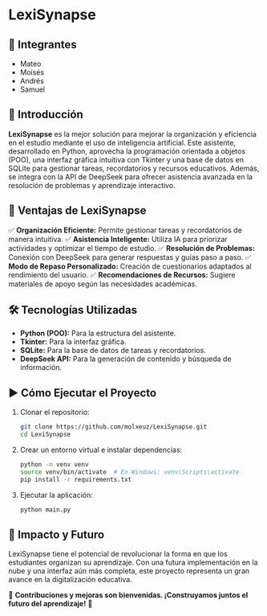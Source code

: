 # LexiSynapse

## 📌 Integrantes
- Mateo
- Moisés
- Andrés
- Samuel

## 🚀 Introducción
**LexiSynapse** es la mejor solución para mejorar la organización y eficiencia en el estudio mediante el uso de inteligencia artificial. Este asistente, desarrollado en Python, aprovecha la programación orientada a objetos (POO), una interfaz gráfica intuitiva con Tkinter y una base de datos en SQLite para gestionar tareas, recordatorios y recursos educativos. Además, se integra con la API de DeepSeek para ofrecer asistencia avanzada en la resolución de problemas y aprendizaje interactivo.

## 🌟 Ventajas de LexiSynapse
✅ **Organización Eficiente:** Permite gestionar tareas y recordatorios de manera intuitiva.
✅ **Asistencia Inteligente:** Utiliza IA para priorizar actividades y optimizar el tiempo de estudio.
✅ **Resolución de Problemas:** Conexión con DeepSeek para generar respuestas y guías paso a paso.
✅ **Modo de Repaso Personalizado:** Creación de cuestionarios adaptados al rendimiento del usuario.
✅ **Recomendaciones de Recursos:** Sugiere materiales de apoyo según las necesidades académicas.

## 🛠 Tecnologías Utilizadas
- **Python (POO):** Para la estructura del asistente.
- **Tkinter:** Para la interfaz gráfica.
- **SQLite:** Para la base de datos de tareas y recordatorios.
- **DeepSeek API:** Para la generación de contenido y búsqueda de información.

## ▶️ Cómo Ejecutar el Proyecto
1. Clonar el repositorio:
   ```bash
   git clone https://github.com/molxeuz/LexiSynapse.git
   cd LexiSynapse
   ```
2. Crear un entorno virtual e instalar dependencias:
   ```bash
   python -m venv venv
   source venv/bin/activate  # En Windows: venv\Scripts\activate
   pip install -r requirements.txt
   ```
3. Ejecutar la aplicación:
   ```bash
   python main.py
   ```

## 🔮 Impacto y Futuro
LexiSynapse tiene el potencial de revolucionar la forma en que los estudiantes organizan su aprendizaje. Con una futura implementación en la nube y una interfaz aún más completa, este proyecto representa un gran avance en la digitalización educativa.

📌 **Contribuciones y mejoras son bienvenidas. ¡Construyamos juntos el futuro del aprendizaje!** 🚀
